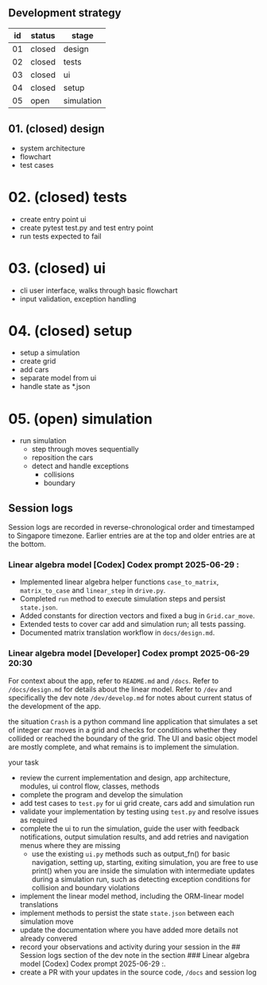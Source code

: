 ## Development strategy

| id | status| stage |
| - | - | - |
| 01 | closed | design |
| 02 | closed | tests |
| 03 | closed | ui |
| 04 | closed | setup |
| 05 | open | simulation |

## 01. (closed) design

- system architecture
- flowchart
- test cases

# 02. (closed) tests

- create entry point ui
- create pytest test.py and test entry point
- run tests expected to fail

# 03. (closed) ui

- cli user interface, walks through basic flowchart 
- input validation, exception handling

# 04. (closed) setup

- setup a simulation
 - create grid
 - add cars
- separate model from ui
- handle state as *.json

# 05. (open) simulation

 - run simulation
    - step through moves sequentially
    - reposition the cars
    - detect and handle exceptions
        - collisions
        - boundary


## Session logs

Session logs are recorded in reverse-chronological order and timestamped to Singapore timezone. Earlier entries are at the top and older entries are at the bottom.

### Linear algebra model [Codex] Codex prompt 2025-06-29 <HH>:<MM>

- Implemented linear algebra helper functions `case_to_matrix`, `matrix_to_case`
  and `linear_step` in `drive.py`.
- Completed `run` method to execute simulation steps and persist `state.json`.
- Added constants for direction vectors and fixed a bug in `Grid.car_move`.
- Extended tests to cover car add and simulation run; all tests passing.
- Documented matrix translation workflow in `docs/design.md`.


### Linear algebra model [Developer] Codex prompt 2025-06-29 20:30

For context about the app, refer to `README.md` and `/docs`.  Refer to `/docs/design.md` for details about the linear model. Refer to `/dev` and specifically the dev note `/dev/develop.md` for notes about current status of the development of the app. 

the situation
`Crash` is a python command line application that simulates a set of integer car moves in a grid and checks for conditions whether they collided or reached the boundary of the grid.  The UI and basic object model are mostly complete, and what remains is to implement the simulation.  

your task
- review the current implementation and design, app architecture, modules, ui control flow, classes, methods
- complete the program and develop the simulation
- add test cases to `test.py` for ui grid create, cars add and simulation run
- validate your implementation by testing using `test.py` and resolve issues as required
- complete the ui to run the simulation, guide the user with feedback notifications, output simulation results, and add retries and navigation menus where they are missing
    - use the existing `ui.py` methods such as output_fn() for basic navigation, setting up, starting, exiting simulation, you are free to use print() when you are inside the simulation with intermediate updates during a simulation run, such as detecting exception conditions for collision and boundary violations
- implement the linear model method, including the ORM-linear model translations
- implement methods to persist the state `state.json` between each simulation move
- update the documentation where you have added more details not already convered 
- record your observations and activity during your session in the ## Session logs section of the dev note in the section ### Linear algebra model [Codex] Codex prompt 2025-06-29 <HH>:<MM>.
- create a PR with your updates in the source code, `/docs` and session log
